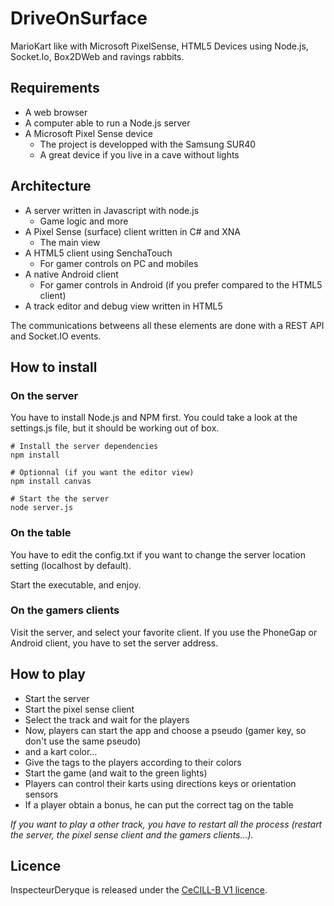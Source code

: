 DriveOnSurface
==============

MarioKart like with Microsoft PixelSense, HTML5 Devices using Node.js, Socket.Io, Box2DWeb and ravings rabbits.

## Requirements

 * A web browser
 * A computer able to run a Node.js server
 * A Microsoft Pixel Sense device
 	* The project is developped with the Samsung SUR40
 	* A great device if you live in a cave without lights

## Architecture

 * A server written in Javascript with node.js
 	* Game logic and more
 * A Pixel Sense (surface) client written in C# and XNA
 	* The main view
 * A HTML5 client using SenchaTouch
 	* For gamer controls on PC and mobiles
 * A native Android client
 	* For gamer controls in Android (if you prefer compared to the HTML5 client)
 * A track editor and debug view written in HTML5

The communications betweens all these elements are done with a REST API and Socket.IO events.

## How to install

### On the server

You have to install Node.js and NPM first.
You could take a look at the settings.js file, but it should be working out of box.

```shell
# Install the server dependencies
npm install

# Optionnal (if you want the editor view)
npm install canvas

# Start the the server
node server.js
```

### On the table

You have to edit the config.txt if you want to change the server location setting (localhost by default).

Start the executable, and enjoy.

### On the gamers clients

Visit the server, and select your favorite client. If you use the PhoneGap or Android client, you have to set the server address.

## How to play

 * Start the server
 * Start the pixel sense client
 * Select the track and wait for the players
 * Now, players can start the app and choose a pseudo (gamer key, so don't use the same pseudo)
 * and a kart color…
 * Give the tags to the players according to their colors
 * Start the game (and wait to the green lights)
 * Players can control their karts using directions keys or orientation sensors
 * If a player obtain a bonus, he can put the correct tag on the table
 
 _If you want to play a other track, you have to restart all the process (restart the server, the pixel sense client and the gamers clients…)._

## Licence

InspecteurDeryque is released under the [CeCILL-B V1 licence](http://www.cecill.info/index.en.html).
